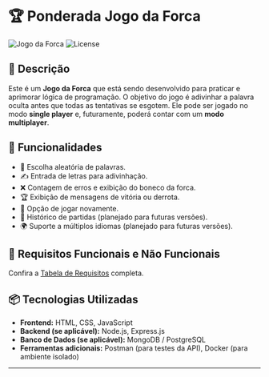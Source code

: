 # 🏆 Ponderada Jogo da Forca

![Jogo da Forca](https://img.shields.io/badge/status-em%20desenvolvimento-yellow)
![License](https://img.shields.io/badge/license-MIT-blue.svg)

## 📌 Descrição
Este é um **Jogo da Forca** que está sendo desenvolvido  para praticar e aprimorar lógica de programação. O objetivo do jogo é adivinhar a palavra oculta antes que todas as tentativas se esgotem. Ele pode ser jogado no modo **single player** e, futuramente, poderá contar com um **modo multiplayer**.

## 🚀 Funcionalidades
- 🎯 Escolha aleatória de palavras.
- ✍ Entrada de letras para adivinhação.
- ❌ Contagem de erros e exibição do boneco da forca.
- 🏆 Exibição de mensagens de vitória ou derrota.
- 🔄 Opção de jogar novamente.
- 📜 Histórico de partidas (planejado para futuras versões).
- 🌍 Suporte a múltiplos idiomas (planejado para futuras versões).

## 📑 Requisitos Funcionais e Não Funcionais

Confira a [Tabela de Requisitos](./Requisitos_Forca.md) completa.

## 📦 Tecnologias Utilizadas
- **Frontend:** HTML, CSS, JavaScript
- **Backend (se aplicável):** Node.js, Express.js
- **Banco de Dados (se aplicável):** MongoDB / PostgreSQL
- **Ferramentas adicionais:** Postman (para testes da API), Docker (para ambiente isolado)

---
